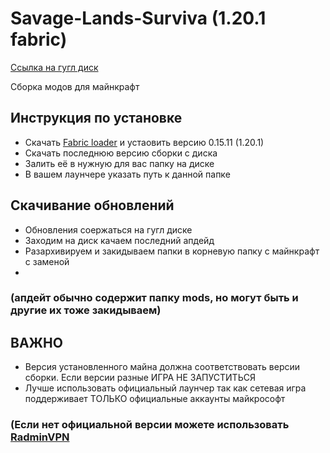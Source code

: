 # Savage-Lands-Surviva (1.20.1 fabric)


 [Cсылка на гугл диск](https://drive.google.com/drive/folders/12CNXGpVf6Bm9lWiOri3omttdoM_BIuAF?usp=sharing)

 Сборка модов для майнкрафт

## Инструкция по установке 
- Скачать [Fabric loader](https://fabricmc.net/use/installer/) и устаовить версию 0.15.11 (1.20.1)
- Скачать последнюю версию сборки с диска
- Залить её в нужную для вас папку на диске
- В вашем лаунчере указать путь к данной папке

## Скачивание обновлений
- Обновления соержаться на гугл диске
- Заходим на диск качаем последний апдейд
- Разархивируем и закидываем папки в корневую папку с майнкрафт с заменой
- 
###  (апдейт обычно содержит папку mods, но могут быть и другие их тоже закидываем)

## ВАЖНО
- Версия установленного майна должна соответствовать версии сборки.
  Если версии разные ИГРА НЕ ЗАПУСТИТЬСЯ
- Лучше использовать официальный лаунчер так как
  сетевая игра поддерживает ТОЛЬКО официальные аккаунты майкрософт
  
###  (Если нет официальной версии можете использовать [RadminVPN](https://www.radmin-vpn.com/ru/)

